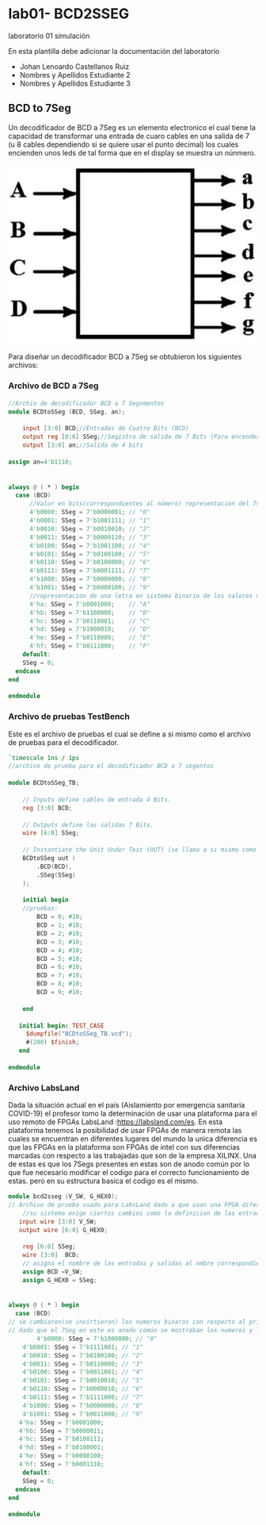 # lab01- BCD2SSEG
laboratorio 01 simulación

En esta plantilla debe adicionar la documentación del laboratorio

* Johan Lenoardo Castellanos Ruiz
* Nombres y Apellidos Estudiante 2
* Nombres y Apellidos Estudiante 3

## BCD to 7Seg
Un decodificador de BCD a 7Seg es un elemento electronico el cual tiene la capacidad de transformar una entrada de cuaro cables en una salida de 7 (u 8 cables dependiendo si se quiere usar el punto decimal) los cuales encienden unos leds de tal forma que en el display se muestra un núnmero.


![7Seg](https://github.com/unal-edigital1-2020-1/lab02-bcs2sseg-grupo-05/blob/master/files/7Seg.jpg)


Para diseñar un decodificador BCD a 7Seg se obtubieron los siguientes archivos:

### Archivo de BCD a 7Seg 
``` verilog
//Archio de decodificador BCD a 7 Segnmentos
module BCDtoSSeg (BCD, SSeg, an);

	input [3:0] BCD;//Entradas de Cuatro Bits (BCD)
	output reg [0:6] SSeg;//Segistro de salida de 7 Bits (Para encender los leds 7 segmentos).
	output [3:0] an;//Salida de 4 bits

assign an=4'b1110;


always @ ( * ) begin
  case (BCD)	
	  //Valor en bits(correspondientes al número) representacion del 7seg.
	  4'b0000: SSeg = 7'b0000001; // "0"  
	  4'b0001: SSeg = 7'b1001111; // "1" 
	  4'b0010: SSeg = 7'b0010010; // "2" 
	  4'b0011: SSeg = 7'b0000110; // "3" 
	  4'b0100: SSeg = 7'b1001100; // "4" 
	  4'b0101: SSeg = 7'b0100100; // "5" 
	  4'b0110: SSeg = 7'b0100000; // "6" 
	  4'b0111: SSeg = 7'b0001111; // "7" 
	  4'b1000: SSeg = 7'b0000000; // "8" 
	  4'b1001: SSeg = 7'b0000100; // "9" 
	  //representacion de una letra en sistema binario de los valores del 10-16.
	  4'ha: SSeg = 7'b0001000;    // "A"
   	  4'hb: SSeg = 7'b1100000;    // "B"
	  4'hc: SSeg = 7'b0110001;    // "C"
	  4'hd: SSeg = 7'b1000010;    // "D"
	  4'he: SSeg = 7'b0110000;    // "E"
	  4'hf: SSeg = 7'b0111000;    // "F"
    default:
    SSeg = 0;
  endcase
end

endmodule
```
### Archivo de pruebas TestBench
Este es el archivo de pruebas el cual se define a si mismo como el archivo de pruebas para el decodificador.
``` verilog
`timescale 1ns / 1ps
//archivo de prueba para el decodificador BCD a 7 segentos

module BCDtoSSeg_TB;

	// Inputs define cables de entrada 4 Bits.
	reg [3:0] BCD;

	// Outputs define las salidas 7 Bits.
	wire [6:0] SSeg;

	// Instantiate the Unit Under Test (UUT) (se llama a si mismo como el archivo de prueba para el archivo del decodificador.
	BCDtoSSeg uut (
		.BCD(BCD), 
		.SSeg(SSeg)
	);

	initial begin
	//pruebas:
		BCD = 0; #10;
		BCD = 1; #10;
		BCD = 2; #10;
		BCD = 3; #10;
		BCD = 4; #10;
		BCD = 5; #10;
		BCD = 6; #10;
		BCD = 7; #10;
		BCD = 8; #10;
		BCD = 9; #10;

	end

   initial begin: TEST_CASE
     $dumpfile("BCDtoSSeg_TB.vcd");
     #(200) $finish;
   end

endmodule
```
### Archivo LabsLand
Dada la situación actual en el país (Aislamiento por emergencia sanitaria COVID-19) el profesor tomo la determinación de usar una plataforma para el uso remoto de FPGAs LabsLand :https://labsland.com/es.
En esta plataforma tenemos la posibilidad de usar FPGAs de manera remota las cuales se encuentran en diferentes lugares del mundo la unica diferencia es que las FPGAs en la plataforma son FPGAs de intel con sus diferencias marcadas con respecto a las trabajadas que son de la empresa XILINX.
Una de estas es que los 7Segs presentes en estas son de anodo común por lo que fue necesario modificar el codigo para el correcto funcionamiento de estas. pero en su estructura basica el codigo es el mismo.
``` verilog
module bcd2sseg (V_SW, G_HEX0);
// Archivo de prueba usado para LabsLand dado a que usan una FPGA diferente
	//su sistema exige ciertos cambios como la definicion de las entradas y salidas
   input wire [3:0] V_SW;
   output wire [6:0] G_HEX0;

    reg [6:0] SSeg;
    wire [3:0]  BCD;
    // asigna el nombre de las entradas y salidas al nmbre correspondiente de los cables en el archivo de la FPGA.
    assign BCD =V_SW;
    assign G_HEX0 = SSeg;


always @ ( * ) begin
  case (BCD)
// se cambiaron(se invirtieron) los numeros binaros con respecto al primer archivo
// dado que el 7Seg en este es anodo común se mostraban los numeros y las letras al reves.
    	4'b0000: SSeg = 7'b1000000; // "0"  
	4'b0001: SSeg = 7'b1111001; // "1" 
	4'b0010: SSeg = 7'b0100100; // "2" 
	4'b0011: SSeg = 7'b0110000; // "3" 
	4'b0100: SSeg = 7'b0011001; // "4" 
	4'b0101: SSeg = 7'b0010010; // "5" 
	4'b0110: SSeg = 7'b0000010; // "6" 
	4'b0111: SSeg = 7'b1111000; // "7" 
	4'b1000: SSeg = 7'b0000000; // "8"  
	4'b1001: SSeg = 7'b0011000; // "9" 
   4'ha: SSeg = 7'b0001000;  
   4'hb: SSeg = 7'b0000011;
   4'hc: SSeg = 7'b0100111;
   4'hd: SSeg = 7'b0100001;
   4'he: SSeg = 7'b0000100;
   4'hf: SSeg = 7'b0001110;
    default:
    SSeg = 0;
  endcase
end

endmodule
```
